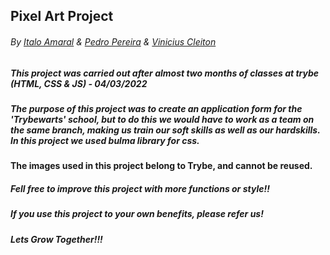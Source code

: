 ## Pixel Art Project 
###### By _[Italo Amaral](https://www.linkedin.com/in/italo-rockenbach-594082132/)_ & _[Pedro Pereira](https://www.linkedin.com/in/pedropereiradev/)_ & _[Vinicius Cleiton](https://github.com/ViniciusCRJ)_

##

##### This project was carried out after almost two months of classes at trybe (HTML, CSS & JS) - 04/03/2022

##### The purpose of this project was to create an application form for the 'Trybewarts' school, but to do this we would have to work as a team on the same branch, making us train our soft skills as well as our hardskills. In this project we used bulma library for css.

#### The images used in this project belong to Trybe, and cannot be reused.

##### Fell free to improve this project with more functions or style!!

##### If you use this project to your own benefits, please refer us!
##### Lets Grow Together!!! 

##
